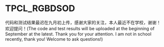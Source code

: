 # TPCL_RGBDSOD

代码和测试结果最迟在九月初上传，感谢大家的关注，本人最近不在学校，谢谢！欢迎提问！(The code and test results will be uploaded at the beginning of September at the latest. Thank you for your attention. I am not in school recently, thank you! Welcome to ask questions!)
